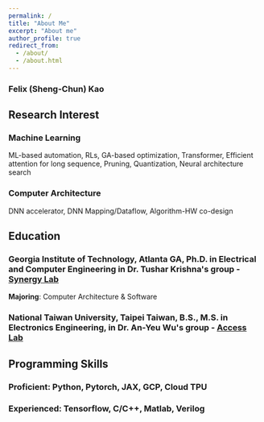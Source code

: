 ```yaml
---
permalink: /
title: "About Me"
excerpt: "About me"
author_profile: true
redirect_from: 
  - /about/
  - /about.html
---
```

### Felix (Sheng-Chun) Kao

## Research Interest
### Machine Learning
ML-based automation, RLs, GA-based optimization, Transformer, Efficient attention for long sequence, Pruning, Quantization, Neural architecture search
### Computer Architecture
DNN accelerator, DNN Mapping/Dataflow, Algorithm-HW co-design



## Education
### Georgia Institute of Technology, Atlanta GA, Ph.D. in Electrical and Computer Engineering in Dr. Tushar Krishna's group - [Synergy Lab](https://synergy.ece.gatech.edu/)  
**Majoring**: Computer Architecture & Software											  
### National Taiwan University, Taipei Taiwan, B.S., M.S. in Electronics Engineering, in Dr. An-Yeu Wu's group - [Access Lab](http://access.ee.ntu.edu.tw/)




## Programming Skills
### Proficient: Python, Pytorch, JAX, GCP, Cloud TPU
### Experienced: Tensorflow, C/C++, Matlab, Verilog
